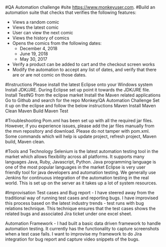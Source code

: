 #QA Automation challenge 
#site https://www.monkeyuser.com. 
#Build an automation suite that checks that verifies the following features:
  - Views a random comic
  - Views the latest comic
  - User can view the next comic
  - Views the history of comics
  - Opens the comics from the following dates:
    - December 4, 2018
    - June 19, 2018
    - May 30, 2017
  - Verify a product can be added to cart and the checkout screen works
  - Modify the automation to accept any list of dates, and verify that there are or are not comic on those dates.

#Instructions
Please install the latest Eclipse onto your Windows system
Install JDK/JRE.
During Eclipse set up point it towards the JDK/JRE file.
Install TestNG from the eclipse market
Install the Maven related applications
Go to Github and search for the repo Monkey/QA Automation Challenge
Set it up on the eclipse and follow the below instructions
Maven Install
Maven Clean
Maven Build
Maven Test 

#Troubleshooting
Pom.xml has been set up with all the required jar files. However, if you experience issues, please add the jar files manually from the mvn repository and download. Please do not tamper with pom.xml. Some commands which will help is update project, refresh project, Maven build, Maven clean.

#Tools and Technology
Selenium is the latest automation testing tool in the market which allows flexibility across all platforms. It supports many languages Java, Ruby, Javascript, Python.
Java programming language is one of the most popular languages in the market
Eclipse is very user friendly tool for java developers and automation testing.
We generally use Jenkins for continuous integration of the automation testing in the real world. This is set up on the server as it takes up a lot of system resources. 

#Improvisation
Test cases and Bug report - I have steered away from the traditional way of running test cases and reporting bugs.  I have improvised this process based on the latest industry trends - test runs with bug relations technique. This technique ensures that the test cases shows the related bugs and associated Jira ticket under one excel sheet.

Automation Framework - I had built a basic data driven framework to handle automation testing. It currently has the functionality to capture screenshots when a test case fails. I want to improvise my framework to do Jira integration for bug report and capture video snippets of the bugs.

